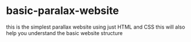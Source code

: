 # basic-paralax-website
this is the simplest parallax website using just HTML and CSS
this will also help you understand the basic website structure 

